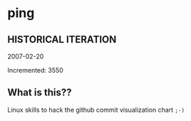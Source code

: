 # ping

## HISTORICAL ITERATION
2007-02-20

Incremented: 3550

## What is this?? 
Linux skills to hack the github commit visualization chart `;-)`
